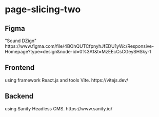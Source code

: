 # page-slicing-two

<h2>Figma</h2>
"Sound DZign" <br>
https://www.figma.com/file/4BOhQUTCfpnyhJfEDU1yWc/Responsive-Homepage?type=design&node-id=0%3A1&t=MzEEcCsCGeySHSky-1

<h2>Frontend</h2>
using framework React.js and tools Vite.
https://vitejs.dev/

<h2>Backend</h2>
using Sanity Headless CMS.
https://www.sanity.io/
